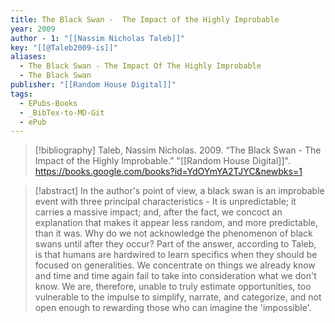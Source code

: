 ```yaml
---
title: The Black Swan -  The Impact of the Highly Improbable
year: 2009
author - 1: "[[Nassim Nicholas Taleb]]"
key: "[[@Taleb2009-is]]"
aliases:
  - The Black Swan - The Impact Of The Highly Improbable
  - The Black Swan
publisher: "[[Random House Digital]]"
tags:
  - EPubs-Books
  - _BibTex-to-MD-Git
  - ePub
---
```


> [!bibliography]
> Taleb, Nassim Nicholas. 2009. “The Black Swan -  The Impact of the Highly Improbable.” "[[Random House Digital]]". https://books.google.com/books?id=YdOYmYA2TJYC&newbks=1

> [!abstract]
> In the author's point of view, a black swan is an improbable event with three principal characteristics - It is unpredictable; it carries a massive impact; and, after the fact, we concoct an explanation that makes it appear less random, and more predictable, than it was. Why do we not acknowledge the phenomenon of black swans until after they occur? Part of the answer, according to Taleb, is that humans are hardwired to learn specifics when they should be focused on generalities. We concentrate on things we already know and time and time again fail to take into consideration what we don't know. We are, therefore, unable to truly estimate opportunities, too vulnerable to the impulse to simplify, narrate, and categorize, and not open enough to rewarding those who can imagine the 'impossible'.
